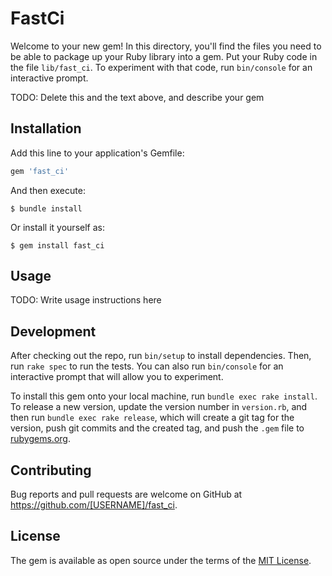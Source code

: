 # FastCi

Welcome to your new gem! In this directory, you'll find the files you need to be able to package up your Ruby library into a gem. Put your Ruby code in the file `lib/fast_ci`. To experiment with that code, run `bin/console` for an interactive prompt.

TODO: Delete this and the text above, and describe your gem

## Installation

Add this line to your application's Gemfile:

```ruby
gem 'fast_ci'
```

And then execute:

    $ bundle install

Or install it yourself as:

    $ gem install fast_ci

## Usage

TODO: Write usage instructions here

## Development

After checking out the repo, run `bin/setup` to install dependencies. Then, run `rake spec` to run the tests. You can also run `bin/console` for an interactive prompt that will allow you to experiment.

To install this gem onto your local machine, run `bundle exec rake install`. To release a new version, update the version number in `version.rb`, and then run `bundle exec rake release`, which will create a git tag for the version, push git commits and the created tag, and push the `.gem` file to [rubygems.org](https://rubygems.org).

## Contributing

Bug reports and pull requests are welcome on GitHub at https://github.com/[USERNAME]/fast_ci.

## License

The gem is available as open source under the terms of the [MIT License](https://opensource.org/licenses/MIT).
